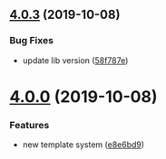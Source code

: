 ## [4.0.3](https://github.com/uetchy/create-whatever/compare/v4.0.0...v4.0.3) (2019-10-08)

### Bug Fixes

- update lib version ([58f787e](https://github.com/uetchy/create-whatever/commit/58f787e))

# [4.0.0](https://github.com/uetchy/create-whatever/compare/v3.1.0...v4.0.0) (2019-10-08)

### Features

- new template system ([e8e6bd9](https://github.com/uetchy/create-whatever/commit/e8e6bd9))
